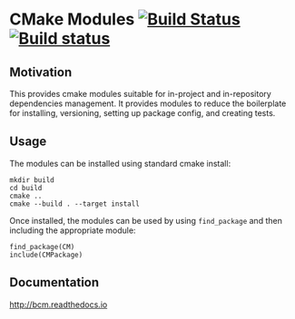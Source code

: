 CMake Modules [![Build Status](https://travis-ci.com/BoostCMake/cmake_modules.svg?branch=master)](https://travis-ci.com/BoostCMake/cmake_modules) [![Build status](https://ci.appveyor.com/api/projects/status/f3qe31c4hd7iwumn/branch/master?svg=true)](https://ci.appveyor.com/project/nemo1369/cmake-modules/branch/master)
===

Motivation
----------

This provides cmake modules suitable for in-project and in-repository dependencies management. It provides modules to reduce the boilerplate for installing, versioning, setting up package config, and creating tests.

Usage
-----

The modules can be installed using standard cmake install:

    mkdir build
    cd build
    cmake ..
    cmake --build . --target install

Once installed, the modules can be used by using `find_package` and then including the appropriate module:

    find_package(CM)
    include(CMPackage)

Documentation
-------------

http://bcm.readthedocs.io

